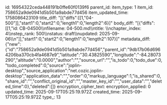 id: 16954322ceda448191b0ffe60f0139f6
parent_id: 
item_type: 1
item_id: 758652a9de0941d5b501a9abde77d456
item_updated_time: 1758086423109
title_diff: "[{\"diffs\":[[1,\"04-500\"]],\"start1\":0,\"start2\":0,\"length1\":0,\"length2\":6}]"
body_diff: "[{\"diffs\":[[1,\"id: CB-04500\\\nfilename: 04-500.md\\\ntitle: \\\nchapter_index: 4\\\nstep_rank: 500\\\nstatus: draft\\\nupdated: 2025-09-06\\\n\"]],\"start1\":0,\"start2\":0,\"length1\":0,\"length2\":107}]"
metadata_diff: {"new":{"id":"758652a9de0941d5b501a9abde77d456","parent_id":"9db17b06d6964206ba370cb4fa4687e9","latitude":"30.43825590","longitude":"-84.28073290","altitude":"0.0000","author":"","source_url":"","is_todo":0,"todo_due":0,"todo_completed":0,"source":"joplin-desktop","source_application":"net.cozic.joplin-desktop","application_data":"","order":0,"markup_language":1,"is_shared":0,"share_id":"","conflict_original_id":"","master_key_id":"","user_data":"","deleted_time":0},"deleted":[]}
encryption_cipher_text: 
encryption_applied: 0
updated_time: 2025-09-17T05:25:19.972Z
created_time: 2025-09-17T05:25:19.972Z
type_: 13